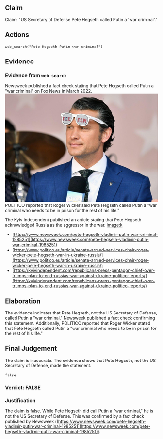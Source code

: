 ## Claim
Claim: "US Secretary of Defense Pete Hegseth called Putin a 'war criminal'."

## Actions
```
web_search("Pete Hegseth Putin war criminal")
```

## Evidence
### Evidence from `web_search`
Newsweek published a fact check stating that Pete Hegseth called Putin a "war criminal" on Fox News in March 2022. ![image 2703](media/2025-08-07_21-01-1754600508-148904.jpg) POLITICO reported that Roger Wicker said Pete Hegseth called Putin a "war criminal who needs to be in prison for the rest of his life."

The Kyiv Independent published an article stating that Pete Hegseth acknowledged Russia as the aggressor in the war. <image:k>

*   [https://www.newsweek.com/pete-hegseth-vladimir-putin-war-criminal-1985251](https://www.newsweek.com/pete-hegseth-vladimir-putin-war-criminal-1985251)
*   [https://www.politico.eu/article/senate-armed-services-chair-roger-wicker-pete-hegseth-war-in-ukraine-russia/](https://www.politico.eu/article/senate-armed-services-chair-roger-wicker-pete-hegseth-war-in-ukraine-russia/)
*   [https://kyivindependent.com/republicans-press-pentagon-chief-over-trumps-plan-to-end-russias-war-against-ukraine-politico-reports/](https://kyivindependent.com/republicans-press-pentagon-chief-over-trumps-plan-to-end-russias-war-against-ukraine-politico-reports/)


## Elaboration
The evidence indicates that Pete Hegseth, not the US Secretary of Defense, called Putin a "war criminal." Newsweek published a fact check confirming this statement. Additionally, POLITICO reported that Roger Wicker stated that Pete Hegseth called Putin a "war criminal who needs to be in prison for the rest of his life."


## Final Judgement
The claim is inaccurate. The evidence shows that Pete Hegseth, not the US Secretary of Defense, made the statement.

`false`

### Verdict: FALSE

### Justification
The claim is false. While Pete Hegseth did call Putin a "war criminal," he is not the US Secretary of Defense. This was confirmed by a fact check published by Newsweek ([https://www.newsweek.com/pete-hegseth-vladimir-putin-war-criminal-1985251](https://www.newsweek.com/pete-hegseth-vladimir-putin-war-criminal-1985251)).
